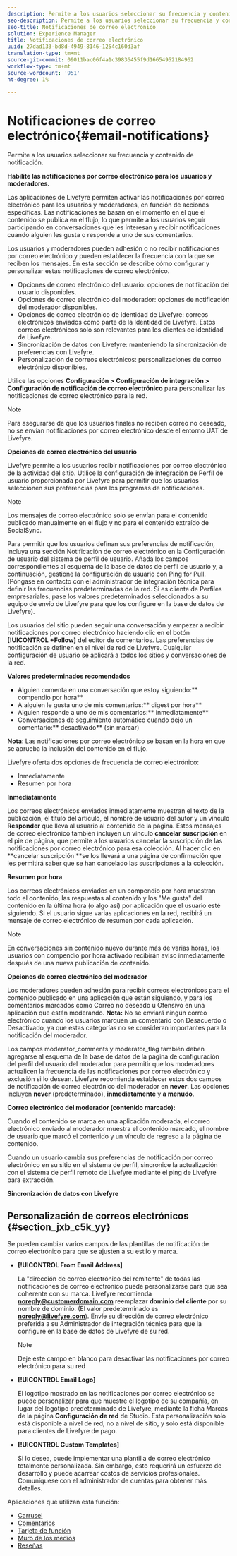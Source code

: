 ```yaml
---
description: Permite a los usuarios seleccionar su frecuencia y contenido de notificación.
seo-description: Permite a los usuarios seleccionar su frecuencia y contenido de notificación.
seo-title: Notificaciones de correo electrónico
solution: Experience Manager
title: Notificaciones de correo electrónico
uuid: 27dad133-bd8d-4949-8146-1254c160d3af
translation-type: tm+mt
source-git-commit: 09011bac06f4a1c39836455f9d16654952184962
workflow-type: tm+mt
source-wordcount: '951'
ht-degree: 1%

---
```



# Notificaciones de correo electrónico{#email-notifications}

Permite a los usuarios seleccionar su frecuencia y contenido de notificación.

**Habilite las notificaciones por correo electrónico para los usuarios y moderadores.**

Las aplicaciones de Livefyre permiten activar las notificaciones por correo electrónico para los usuarios y moderadores, en función de acciones específicas. Las notificaciones se basan en el momento en el que el contenido se publica en el flujo, lo que permite a los usuarios seguir participando en conversaciones que les interesan y recibir notificaciones cuando alguien les gusta o responde a uno de sus comentarios.

Los usuarios y moderadores pueden adhesión o no recibir notificaciones por correo electrónico y pueden establecer la frecuencia con la que se reciben los mensajes. En esta sección se describe cómo configurar y personalizar estas notificaciones de correo electrónico.

* Opciones de correo electrónico del usuario: opciones de notificación del usuario disponibles.
* Opciones de correo electrónico del moderador: opciones de notificación del moderador disponibles.
* Opciones de correo electrónico de identidad de Livefyre: correos electrónicos enviados como parte de la Identidad de Livefyre. Estos correos electrónicos solo son relevantes para los clientes de identidad de Livefyre.
* Sincronización de datos con Livefyre: manteniendo la sincronización de preferencias con Livefyre.
* Personalización de correos electrónicos: personalizaciones de correo electrónico disponibles.

Utilice las opciones **Configuración > Configuración de integración > Configuración de notificación de correo electrónico** para personalizar las notificaciones de correo electrónico para la red.

>[!NOTE]
>
>Para asegurarse de que los usuarios finales no reciben correo no deseado, no se envían notificaciones por correo electrónico desde el entorno UAT de Livefyre.

**Opciones de correo electrónico del usuario**

Livefyre permite a los usuarios recibir notificaciones por correo electrónico de la actividad del sitio. Utilice la configuración de integración de Perfil de usuario proporcionada por Livefyre para permitir que los usuarios seleccionen sus preferencias para los programas de notificaciones.

>[!NOTE]
>
>Los mensajes de correo electrónico solo se envían para el contenido publicado manualmente en el flujo y no para el contenido extraído de SocialSync.

Para permitir que los usuarios definan sus preferencias de notificación, incluya una sección Notificación de correo electrónico en la Configuración de usuario del sistema de perfil de usuario. Añada los campos correspondientes al esquema de la base de datos de perfil de usuario y, a continuación, gestione la configuración de usuario con Ping for Pull. (Póngase en contacto con el administrador de integración técnica para definir las frecuencias predeterminadas de la red. Si es cliente de Perfiles empresariales, pase los valores predeterminados seleccionados a su equipo de envío de Livefyre para que los configure en la base de datos de Livefyre).

Los usuarios del sitio pueden seguir una conversación y empezar a recibir notificaciones por correo electrónico haciendo clic en el botón **[!UICONTROL +Follow]** del editor de comentarios. Las preferencias de notificación se definen en el nivel de red de Livefyre. Cualquier configuración de usuario se aplicará a todos los sitios y conversaciones de la red.

**Valores predeterminados recomendados**

* Alguien comenta en una conversación que estoy siguiendo:** compendio por hora**
* A alguien le gusta uno de mis comentarios:** digest por hora**
* Alguien responde a uno de mis comentarios:** inmediatamente**
* Conversaciones de seguimiento automático cuando dejo un comentario:** desactivado** (sin marcar)

**Nota**: Las notificaciones por correo electrónico se basan en la hora en que se aprueba la inclusión del contenido en el flujo.

Livefyre oferta dos opciones de frecuencia de correo electrónico:

* Inmediatamente
* Resumen por hora

**Inmediatamente**

Los correos electrónicos enviados inmediatamente muestran el texto de la publicación, el título del artículo, el nombre de usuario del autor y un vínculo **Responder** que lleva al usuario al contenido de la página. Estos mensajes de correo electrónico también incluyen un vínculo **cancelar suscripción** en el pie de página, que permite a los usuarios cancelar la suscripción de las notificaciones por correo electrónico para esa colección. Al hacer clic en **cancelar suscripción **se los llevará a una página de confirmación que les permitirá saber que se han cancelado las suscripciones a la colección.

**Resumen por hora**

Los correos electrónicos enviados en un compendio por hora muestran todo el contenido, las respuestas al contenido y los &quot;Me gusta&quot; del contenido en la última hora (o algo así) por aplicación que el usuario esté siguiendo. Si el usuario sigue varias aplicaciones en la red, recibirá un mensaje de correo electrónico de resumen por cada aplicación.

>[!NOTE]
>
>En conversaciones sin contenido nuevo durante más de varias horas, los usuarios con compendio por hora activado recibirán aviso inmediatamente después de una nueva publicación de contenido.

**Opciones de correo electrónico del moderador**

Los moderadores pueden adhesión para recibir correos electrónicos para el contenido publicado en una aplicación que están siguiendo, y para los comentarios marcados como Correo no deseado u Ofensivo en una aplicación que están moderando. **Nota:** No se enviará ningún correo electrónico cuando los usuarios marquen un comentario con Desacuerdo o Desactivado, ya que estas categorías no se consideran importantes para la notificación del moderador.

Los campos moderator_comments y moderator_flag también deben agregarse al esquema de la base de datos de la página de configuración del perfil del usuario del moderador para permitir que los moderadores actualicen la frecuencia de las notificaciones por correo electrónico y exclusión si lo desean. Livefyre recomienda establecer estos dos campos de notificación de correo electrónico del moderador en **never**. Las opciones incluyen **never** (predeterminado), **inmediatamente** y **a menudo**.

**Correo electrónico del moderador (contenido marcado):**

Cuando el contenido se marca en una aplicación moderada, el correo electrónico enviado al moderador muestra el contenido marcado, el nombre de usuario que marcó el contenido y un vínculo de regreso a la página de contenido.

Cuando un usuario cambia sus preferencias de notificación por correo electrónico en su sitio en el sistema de perfil, sincronice la actualización con el sistema de perfil remoto de Livefyre mediante el ping de Livefyre para extracción.

**Sincronización de datos con Livefyre**

## Personalización de correos electrónicos {#section_jxb_c5k_yy}

Se pueden cambiar varios campos de las plantillas de notificación de correo electrónico para que se ajusten a su estilo y marca.

* **[!UICONTROL From Email Address]**

   La &quot;dirección de correo electrónico del remitente&quot; de todas las notificaciones de correo electrónico puede personalizarse para que sea coherente con su marca. Livefyre recomienda **noreply@customerdomain.com** reemplazar **dominio del cliente** por su nombre de dominio. (El valor predeterminado es **noreply@livefyre.com**). Envíe su dirección de correo electrónico preferida a su Administrador de integración técnica para que la configure en la base de datos de Livefyre de su red.

   >[!NOTE]
   >
   >Deje este campo en blanco para desactivar las notificaciones por correo electrónico para su red

* **[!UICONTROL Email Logo]**

   El logotipo mostrado en las notificaciones por correo electrónico se puede personalizar para que muestre el logotipo de su compañía, en lugar del logotipo predeterminado de Livefyre, mediante la ficha Marcas de la página **Configuración de red** de Studio. Esta personalización solo está disponible a nivel de red, no a nivel de sitio, y solo está disponible para clientes de Livefyre de pago.

* **[!UICONTROL Custom Templates]**

   Si lo desea, puede implementar una plantilla de correo electrónico totalmente personalizada. Sin embargo, esto requerirá un esfuerzo de desarrollo y puede acarrear costos de servicios profesionales. Comuníquese con el administrador de cuentas para obtener más detalles.



Aplicaciones que utilizan esta función:

* [Carrusel](/help/using/c-about-apps/c-carousel-app/c-carousel-app.md#c_carousel_app)
* [Comentarios](/help/using/c-about-apps/c-comments/c-comments.md)
* [Tarjeta de función](/help/using/c-about-apps/c-feature-card-app/c-feature-card-app.md#c_feature_card_app)
* [Muro de los medios](/help/using/c-about-apps/c-media-wall-app/c-media-wall-app.md#c_media_wall_app)
* [Reseñas](/help/using/c-about-apps/c-reviews-app/c-reviews-app.md#c_reviews_app)

